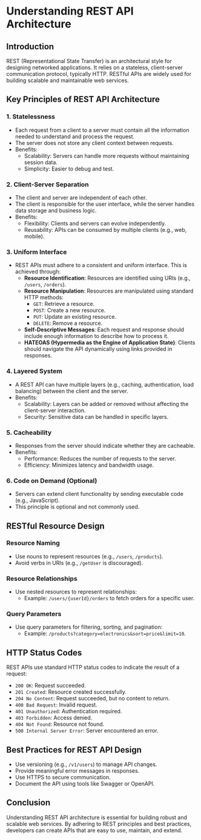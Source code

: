 # Understanding REST API Architecture

## Introduction

REST (Representational State Transfer) is an architectural style for designing networked applications. It relies on a stateless, client-server communication protocol, typically HTTP. RESTful APIs are widely used for building scalable and maintainable web services.

## Key Principles of REST API Architecture

### 1. Statelessness

- Each request from a client to a server must contain all the information needed to understand and process the request.
- The server does not store any client context between requests.
- Benefits:
  - Scalability: Servers can handle more requests without maintaining session data.
  - Simplicity: Easier to debug and test.

### 2. Client-Server Separation

- The client and server are independent of each other.
- The client is responsible for the user interface, while the server handles data storage and business logic.
- Benefits:
  - Flexibility: Clients and servers can evolve independently.
  - Reusability: APIs can be consumed by multiple clients (e.g., web, mobile).

### 3. Uniform Interface

- REST APIs must adhere to a consistent and uniform interface. This is achieved through:
  - **Resource Identification**: Resources are identified using URIs (e.g., `/users`, `/orders`).
  - **Resource Manipulation**: Resources are manipulated using standard HTTP methods:
    - `GET`: Retrieve a resource.
    - `POST`: Create a new resource.
    - `PUT`: Update an existing resource.
    - `DELETE`: Remove a resource.
  - **Self-Descriptive Messages**: Each request and response should include enough information to describe how to process it.
  - **HATEOAS (Hypermedia as the Engine of Application State)**: Clients should navigate the API dynamically using links provided in responses.

### 4. Layered System

- A REST API can have multiple layers (e.g., caching, authentication, load balancing) between the client and the server.
- Benefits:
  - Scalability: Layers can be added or removed without affecting the client-server interaction.
  - Security: Sensitive data can be handled in specific layers.

### 5. Cacheability

- Responses from the server should indicate whether they are cacheable.
- Benefits:
  - Performance: Reduces the number of requests to the server.
  - Efficiency: Minimizes latency and bandwidth usage.

### 6. Code on Demand (Optional)

- Servers can extend client functionality by sending executable code (e.g., JavaScript).
- This principle is optional and not commonly used.

## RESTful Resource Design

### Resource Naming

- Use nouns to represent resources (e.g., `/users`, `/products`).
- Avoid verbs in URIs (e.g., `/getUser` is discouraged).

### Resource Relationships

- Use nested resources to represent relationships:
  - Example: `/users/{userId}/orders` to fetch orders for a specific user.

### Query Parameters

- Use query parameters for filtering, sorting, and pagination:
  - Example: `/products?category=electronics&sort=price&limit=10`.

## HTTP Status Codes

REST APIs use standard HTTP status codes to indicate the result of a request:

- `200 OK`: Request succeeded.
- `201 Created`: Resource created successfully.
- `204 No Content`: Request succeeded, but no content to return.
- `400 Bad Request`: Invalid request.
- `401 Unauthorized`: Authentication required.
- `403 Forbidden`: Access denied.
- `404 Not Found`: Resource not found.
- `500 Internal Server Error`: Server encountered an error.

## Best Practices for REST API Design

- Use versioning (e.g., `/v1/users`) to manage API changes.
- Provide meaningful error messages in responses.
- Use HTTPS to secure communication.
- Document the API using tools like Swagger or OpenAPI.

## Conclusion

Understanding REST API architecture is essential for building robust and scalable web services. By adhering to REST principles and best practices, developers can create APIs that are easy to use, maintain, and extend.
